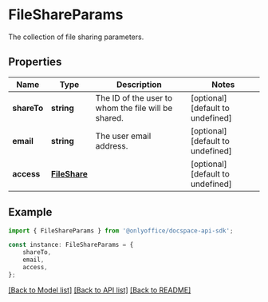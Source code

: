 # FileShareParams

The collection of file sharing parameters.

## Properties

Name | Type | Description | Notes
------------ | ------------- | ------------- | -------------
**shareTo** | **string** | The ID of the user to whom the file will be shared. | [optional] [default to undefined]
**email** | **string** | The user email address. | [optional] [default to undefined]
**access** | [**FileShare**](FileShare.md) |  | [optional] [default to undefined]

## Example

```typescript
import { FileShareParams } from '@onlyoffice/docspace-api-sdk';

const instance: FileShareParams = {
    shareTo,
    email,
    access,
};
```

[[Back to Model list]](../README.md#documentation-for-models) [[Back to API list]](../README.md#documentation-for-api-endpoints) [[Back to README]](../README.md)
